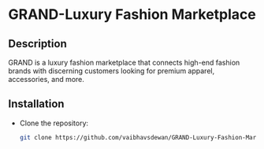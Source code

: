 # GRAND-Luxury Fashion Marketplace

## Description
GRAND is a luxury fashion marketplace that connects high-end fashion brands with discerning customers looking for premium apparel, accessories, and more.

## Installation
- Clone the repository:
  ```bash
  git clone https://github.com/vaibhavsdewan/GRAND-Luxury-Fashion-Marketplace.git
